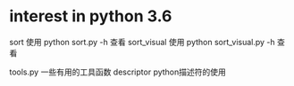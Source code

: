 # interest  in python 3.6
sort
使用 python sort.py -h 查看
sort_visual
使用 python sort_visual.py -h 查看

tools.py 一些有用的工具函数
descriptor python描述符的使用